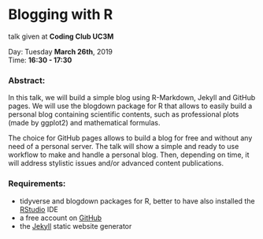 # Blogging with R  
talk given at **Coding Club UC3M**

Day: Tuesday **March 26th**, 2019  
Time: **16:30 - 17:30**

### Abstract:

In this talk, we will build a simple blog using R-Markdown, Jekyll and GitHub pages.
We will use the blogdown package for R that allows to easily build a personal blog containing scientific contents,
such as professional plots (made by ggplot2) and mathematical formulas.

The choice for GitHub pages allows to build a blog for free and without any need of a personal server.
The talk will show a simple and ready to use workflow to make and handle a personal blog.
Then, depending on time, it will address stylistic issues and/or advanced content publications.

### Requirements:
- tidyverse and blogdown packages for R, better to have also installed the [RStudio](https://www.rstudio.com/) IDE
- a free account on [GitHub](https://github.com/)
- the [Jekyll](https://jekyllrb.com/docs/installation/) static website generator
